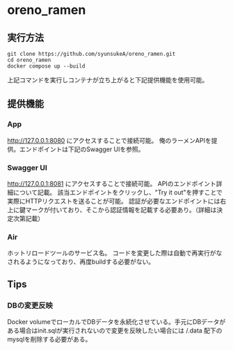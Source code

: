 # oreno_ramen

## 実行方法
```
git clone https://github.com/syunsukeA/oreno_ramen.git
cd oreno_ramen
docker compose up --build
```
上記コマンドを実行しコンテナが立ち上がると下記提供機能を使用可能。
## 提供機能
### App
http://127.0.0.1:8080 にアクセスすることで接続可能。
俺のラーメンAPIを提供。エンドポイントは下記のSwagger UIを参照。

### Swagger UI
http://127.0.0.1:8081 にアクセスすることで接続可能。
APIのエンドポイント詳細について記載。
該当エンドポイントをクリックし、"Try it out"を押すことで実際にHTTPリクエストを送ることが可能。
認証が必要なエンドポイントには右上に鍵マークが付いており、そこから認証情報を記載する必要あり。（詳細は決定次第記載）

### Air
ホットリロードツールのサービス名。
コードを変更した際は自動で再実行がなされるようになっており、再度buildする必要がない。

## Tips
### DBの変更反映
Docker volumeでローカルでDBデータを永続化させている。手元にDBデータがある場合はinit.sqlが実行されないので変更を反映したい場合には /.data 配下の mysqlを削除する必要がある。